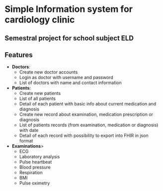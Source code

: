 # Simple Information system for cardiology clinic
## Semestral project for school subject ELD

## Features
- **Doctors**:
    - Create new doctor accounts
    - Login as doctor with username and password
    - List of doctors with name and contact information
- **Patients**:
    - Create new patients
    - List of all patients
    - Detail of each patient with basic info about current medication and diagnosis
    - Create new record about examination, medication prescription or diagnosis
    - List of patients records (from examination, medication or diagnosis) with date
    - Detail of each record with possibility to export into FHIR in json format
- **Examinations**>
    - ECG
    - Laboratory analysis
    - Pulse heartbeat
    - Blood pressure
    - Respiration
    - BMI
    - Pulse oximetry
